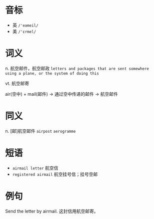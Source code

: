 # 音标

- 英 `/'eəmeil/`
- 美 `/'ɛrmel/`

# 词义

n. 航空邮件，航空邮政
`letters and packages that are sent somewhere using a plane, or the system of doing this`

vt. 航空邮寄




air(空中) + mail(邮件) → 通过空中传递的邮件 → 航空邮件

# 同义

n. [邮]航空邮件
`airpost` `aerogramme`

# 短语

- `airmail letter` 航空信
- `registered airmail` 航空挂号信；挂号空邮

# 例句

Send the letter by airmail.
这封信用航空邮寄。



